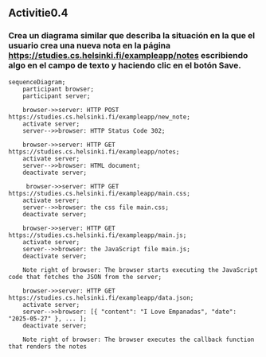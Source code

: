 ## Activitie0.4
### Crea un diagrama similar que describa la situación en la que el usuario crea una nueva nota en la página https://studies.cs.helsinki.fi/exampleapp/notes escribiendo algo en el campo de texto y haciendo clic en el botón Save.

```mermaid
sequenceDiagram;
    participant browser;
    participant server;

    browser->>server: HTTP POST https://studies.cs.helsinki.fi/exampleapp/new_note;
    activate server;
    server-->>browser: HTTP Status Code 302;

    browser->>server: HTTP GET https://studies.cs.helsinki.fi/exampleapp/notes;
    activate server;
    server-->>browser: HTML document;
    deactivate server;

     browser->>server: HTTP GET https://studies.cs.helsinki.fi/exampleapp/main.css;
    activate server;
    server-->>browser: the css file main.css;
    deactivate server;

    browser->>server: HTTP GET https://studies.cs.helsinki.fi/exampleapp/main.js;
    activate server;
    server-->>browser: the JavaScript file main.js;
    deactivate server;

    Note right of browser: The browser starts executing the JavaScript code that fetches the JSON from the server;

    browser->>server: HTTP GET https://studies.cs.helsinki.fi/exampleapp/data.json;
    activate server;
    server-->>browser: [{ "content": "I Love Empanadas", "date": "2025-05-27" }, ... ];
    deactivate server;

    Note right of browser: The browser executes the callback function that renders the notes
```